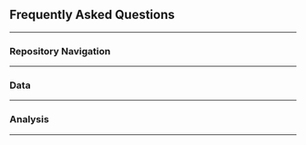 ## Frequently Asked Questions

---

### Repository Navigation

---

### Data

---

### Analysis

---

